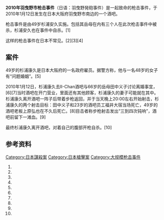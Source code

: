 **2010年羽曳野市枪击事件**（日语：羽曳野発砲事件）是一起致命的枪击事件，于2010年1月12日发生在日本大阪府羽曳野市南边的一个酒吧。

枪击事件是由49岁杉浦安久实施。包括其岳母在内有三个人在此次枪击事件中被杀，杉浦安久也在事件中自杀。\[1\]

这样的枪击事件在日本不常见。\[2\]\[3\]\[4\]

## 案件

49岁的杉浦康久是日本大阪府的一名政府雇员。据警方称，他与一名48岁的女子有“问题婚姻”。\[5\]

2010年1月12日，杉浦康久去II-Chan酒吧与66岁的岳母田中义子讨论离婚事宜，\[6\]\[7\]当时酒吧在开门营业，里面还有其他顾客，杉浦康久的妻子可能就在其中。杉浦康久离开酒吧一阵子后带着步枪返回，并于当天晚上20:00左右开始射击，杉浦康久的两个射击目标：田中义子和23岁的酒吧员工福井大宿当场死亡，49岁的酒吧老板上原弘也在不久后死亡。\[8\]目击者称步枪射击发出“三到四次钝响”，酒吧前留下一滩血。\[9\]

最终杉浦康久离开酒吧，对着自己的腹部开枪自杀。\[10\]

## 参考资料

[Category:日本謀殺案](https://zh.wikipedia.org/wiki/Category:日本謀殺案 "wikilink") [Category:日本槍擊案](https://zh.wikipedia.org/wiki/Category:日本槍擊案 "wikilink") [Category:大规模枪击事件](https://zh.wikipedia.org/wiki/Category:大规模枪击事件 "wikilink")

1.

2.

3.

4.

5.

6.
7.

8.
9.
10.